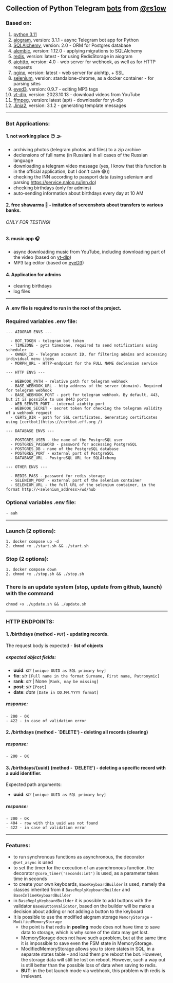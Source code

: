 ## Collection of Python Telegram [bots](https://t.me/idiotDiaryV2Bot) from [@rs1ow](https://t.me/rs1ow )

### Based on:

1. [python 3.11](https://www.python.org/downloads/release/python-3110)
2. [aiogram](https://aiogram.dev), version: 3.1.1 - async Telegram bot app for Python
3. [SQLAlchemy](https://www.sqlalchemy.org), version: 2.0 - ORM for Postgres database
4. [alembic](https://alembic.sqlalchemy.org/en/latest), version: 1.12.0 - applying migrations to SQLAlchemy
5. [redis](https://redis.io/docs/connect/clients/python), version: latest - for using RedisStorage in aiogram
6. [aiohttp](https://docs.aiohttp.org/en/stable), version: 4.0 - web server for webhook, as well as for HTTP requests
7. [nginx](https://hub.docker.com/_/nginx), version: latest - web server for aiohttp, + SSL
8. [selenium](https://hub.docker.com/r/selenium/standalone-chrome), version: standalone-chrome, as a docker container -
   for parsing sites
9. [eyed3](https://eyed3.readthedocs.io/en/latest), version: 0.9.7 - editing MP3 tags
10. [yt-dlp](https://github.com/yt-dlp/yt-dlp), version: 2023.10.13 - download videos from YouTube
11. [ffmpeg](https://www.ffmpeg.org), version: latest (apt) - downloader for yt-dlp
12. [Jinja2](https://jinja.palletsprojects.com), version: 3.1.2 - generating template messages

---

### Bot Applications:

#### 1. not working place 😶 🌫️

- archiving photos (telegram photos and files) to a zip archive
- declensions of full name (in Russian) in all cases of the Russian language
- downloading a telegram video message (yes, I know that this function is in the official application, but I don't care
  😂))
- checking the INN according to passport data (using selenium and parsing https://service.nalog.ru/inn.do)
- checking birthdays (only for admins)
- auto-sending information about birthdays every day at 10 AM

#### 2. free shawarma 🌯 - imitation of screenshots about transfers to various banks.

###### ONLY FOR TESTING!

#### 3. music app 🎧

- async downloading music from YouTube, including downloading part of the video (based
  on [yt-dlp](https://github.com/yt-dlp/yt-dlp))
- MP3 tag editor (based on [eyeD3](https://eyed3.readthedocs.io/en/latest))

#### 4. Application for admins

- clearing birthdays
- log files

---

#### A .env file is required to run in the root of the project.

### Required variables .env file:

    --- AIOGRAM ENVS ---
    
      - BOT_TOKEN - telegram bot token
      - TIMEZONE - pytz timezone, required to send notifications using scheduler
      - OWNER_ID - Telegram account ID, for filtering admins and accessing individual menu items
      - MORPH_URL - HTTP-endpoint for the FULL NAME declension service
    
    --- HTTP ENVS ---
    
      - WEBHOOK_PATH - relative path for telegram webhook
      - BASE_WEBHOOK_URL - http address of the server (domain). Required for telegram webhook
      - BASE_WEBHOOK_PORT - port for telegram webhook. By default, 443, but it is possible to use 8443 ports
      - WEB_SERVER_PORT - internal aiohttp port
      - WEBHOOK_SECRET - secret token for checking the telegram validity of a webhook request
      - CERTS_DIR - path for SSL certificates. Generating certificates using [certbot](https://certbot.eff.org /)
    
    --- DATABASE ENVS ---
    
      - POSTGRES_USER - the name of the PostgreSQL user
      - POSTGRES_PASSWORD - password for accessing PostgreSQL
      - POSTGRES_DB - name of the PostgreSQL database
      - POSTGRES_PORT - external port of PostgreSQL
      - DATABASE_URL - PostgreSQL URL for SQLAlchemy
    
    --- OTHER ENVS ---
    
      - REDIS_PASS - password for redis storage
      - SELENIUM_PORT - external port of the selenium container
      - SELENIUM_URL - the full URL of the selenium container, in the format http://<selenium_address>/wd/hub

### Optional variables .env file:

    - aah

---

### Launch (2 options):

    1. docker compose up -d
    2. chmod +x ./start.sh && ./start.sh

### Stop (2 options):

    1. docker compose down
    2. chmod +x ./stop.sh && ./stop.sh

### There is an update system (stop, update from github, launch) with the command

    chmod +x ./update.sh && ./update.sh

---

### HTTP ENDPOINTS:

#### 1. /birthdays (method - `PUT`) - updating records.

The request body is expected - **list of objects**

##### expected object fields:

- **uuid**: _str_ `[unique UUID as SQL primary key]`
- **fio**: _str_ `[Full name in the format Surname, First name, Patronymic]`
- **rank**: _str_ | None `[Rank, may be missing]`
- **post**: _str_ `[Post]`
- **date**: _date_ `[Date in DD.MM.YYYY format]`

##### response:

    - 200 - OK
    - 422 - in case of validation error

#### 2. **/birthdays** (method - `DELETE') - deleting all records (clearing)

##### response:

    - 200 - OK

#### 3. **/birthdays/{uuid}** (method - `DELETE') - deleting a specific record with a uuid identifier.

Expected path arguments:

- **uuid**: _str_ `[unique UUID as SQL primary key]`

##### response:

    - 200 - OK
    - 404 - row with this uuid was not found
    - 422 - in case of validation error

---

### Features:

- to run synchronous functions as asynchronous, the decorator `@set_async` is used
- to set the timer for the execution of an asynchronous function, the decorator `@coro_timer('seconds:int')` is used, as
  a parameter takes time in seconds
- to create your own keyboards, `BaseKeyboardBuilder` is used, namely the classes inherited from it
  `BaseReplyKeyboardBuilder` and `BaseInlineKeyboardBuilder`
- in `BaseReplyKeyboardBuilder` it is possible to add buttons with the validator `BaseButtonValidator`, based on the
  builder will be
  make a decision about adding or not adding a button to the keyboard
- It is possible to use the modified aiogram storage `MemoryStorage` - `ModifiedMemoryStorage`
    - the point is that redis in **pooling** mode does not have time to save data to storage, which is why some of the
      data may get lost.
    - MemoryStorage does not have such a problem, but at the same time it is impossible to save even the FSM state in
      MemoryStorage.
    - ModifiedMemoryStorage allows you to store states in SQL, in a separate states table - and load them pre
      reboot the bot. However, the storage data will still be lost on reboot. However, such a way out is still
      better than the possible loss of data when saving to redis.
    - **BUT**: in the bot launch mode via webhook, this problem with redis is irrelevant.